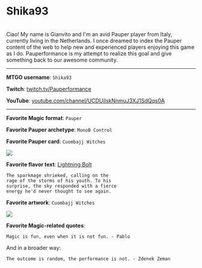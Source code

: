 # Shika93

<br>
Ciao! My name is Gianvito and I'm an avid Pauper player from Italy, currently living in the Netherlands.
I once dreamed to index the Pauper content of the web to help new and experienced players enjoying this game as I do.
Pauperformance is my attempt to realize this goal and give something back to our awesome community.

---

**MTGO username**: `Shika93`

**Twitch**: [twitch.tv/Pauperformance](https://www.twitch.tv/Pauperformance)

**YouTube**: [youtube.com/channel/UCDUiIskNnmuJ3XJ1SdQqs0A](https://www.youtube.com/channel/UCDUiIskNnmuJ3XJ1SdQqs0A)

---

**Favorite Magic format**: `Pauper`

**Favorite Pauper archetype**: `MonoB Control`

**Favorite Pauper card**: `Cuombajj Witches`

<a href="https://scryfall.com/card/cmr/116/cuombajj-witches"><img src="https://c1.scryfall.com/file/scryfall-cards/large/front/6/a/6a26e910-275a-4981-831b-bfed936a7e3f.jpg?1608909638" class="phd-card rounded-image"/></a>

**Favorite flavor text**: [Lightning Bolt](https://scryfall.com/card/plist/429/lightning-bolt)

```
The sparkmage shrieked, calling on the 
rage of the storms of his youth. To his 
surprise, the sky responded with a fierce 
energy he'd never thought to see again.
```

**Favorite artwork**: `Cuombajj Witches`

<a href="https://scryfall.com/card/cmr/116/cuombajj-witches"><img src="https://c1.scryfall.com/file/scryfall-cards/large/front/6/a/6a26e910-275a-4981-831b-bfed936a7e3f.jpg?1608909638" class="phd-card rounded-image"/></a>

**Favorite Magic-related quotes**:

```
Magic is fun, even when it is not fun. - Pablo
```

And in a broader way:

```
The outcome is random, the performance is not. - Zdenek Zeman
```
